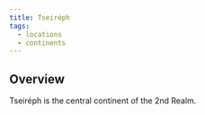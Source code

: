 ```yaml
---
title: Tseiréph
tags:
  - locations
  - continents
---
```

## Overview
Tseiréph is the central continent of the 2nd Realm.